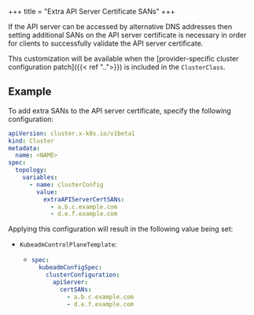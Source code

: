 +++
title = "Extra API Server Certificate SANs"
+++

If the API server can be accessed by alternative DNS addresses then setting additional SANs on the API server
certificate is necessary in order for clients to successfully validate the API server certificate.

This customization will be available when the
[provider-specific cluster configuration patch]({{< ref "..">}}) is included in the `ClusterClass`.

## Example

To add extra SANs to the API server certificate, specify the following configuration:

```yaml
apiVersion: cluster.x-k8s.io/v1beta1
kind: Cluster
metadata:
  name: <NAME>
spec:
  topology:
    variables:
      - name: clusterConfig
        value:
          extraAPIServerCertSANs:
            - a.b.c.example.com
            - d.e.f.example.com
```

Applying this configuration will result in the following value being set:

- `KubeadmControlPlaneTemplate`:

  - ```yaml
    spec:
      kubeadmConfigSpec:
        clusterConfiguration:
          apiServer:
            certSANs:
              - a.b.c.example.com
              - d.e.f.example.com

